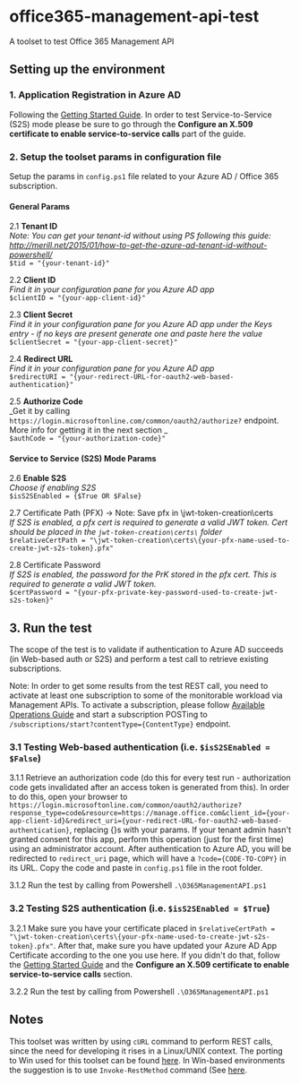 # office365-management-api-test
A toolset to test Office 365 Management API

## Setting up the environment

### 1. Application Registration in Azure AD

Following the [Getting Started Guide](https://msdn.microsoft.com/en-us/library/office/dn707383.aspx#sectionSection1 "Getting Started Guide"). In order to test Service-to-Service (S2S) mode please be sure to go through the __Configure an X.509 certificate to enable service-to-service calls__ part of the guide.

### 2. Setup the toolset params in configuration file

Setup the params in `config.ps1` file related to your Azure AD / Office 365 subscription.

#### General Params

2.1 __Tenant ID__  
_Note: You can get your tenant-id without using PS following this guide: http://merill.net/2015/01/how-to-get-the-azure-ad-tenant-id-without-powershell/_  
`$tid = "{your-tenant-id}"`  

2.2 __Client ID__  
_Find it in your configuration pane for you Azure AD app_  
`$clientID = "{your-app-client-id}"`  

2.3 __Client Secret__  
_Find it in your configuration pane for you Azure AD app under the Keys entry - if no keys are present generate one and paste here the value_  
`$clientSecret = "{your-app-client-secret}"`  

2.4 __Redirect URL__  
_Find it in your configuration pane for you Azure AD app_  
`$redirectURI = "{your-redirect-URL-for-oauth2-web-based-authentication}"`  

2.5 __Authorize Code__  
_Get it by calling `https://login.microsoftonline.com/common/oauth2/authorize?` endpoint. More info for getting it in the next section _  
`$authCode = "{your-authorization-code}"`  
  
#### Service to Service (S2S) Mode Params  
  
2.6 __Enable S2S__  
_Choose if enabling S2S_  
`$isS2SEnabled = {$True OR $False}`  

2.7 Certificate Path (PFX) -> Note: Save pfx in \jwt-token-creation\certs  
_If S2S is enabled, a pfx cert is required to generate a valid JWT token. Cert should be placed in the `jwt-token-creation\certs\` folder_  
`$relativeCertPath = "\jwt-token-creation\certs\{your-pfx-name-used-to-create-jwt-s2s-token}.pfx"`  

2.8 Certificate Password  
_If S2S is enabled, the password for the PrK stored in the pfx cert. This is required to generate a valid JWT token._  
`$certPassword = "{your-pfx-private-key-password-used-to-create-jwt-s2s-token}"`  

## 3. Run the test

The scope of the test is to validate if authentication to Azure AD succeeds (in Web-based auth or S2S) and perform a test call to retrieve existing subscriptions.

Note: In order to get some results from the test REST call, you need to activate at least one subscription to some of the monitorable workload via Management APIs. To activate a subscription, please follow [Available Operations Guide](https://msdn.microsoft.com/EN-US/library/office/mt227394.aspx#sectionSection0 "Available Operations Guide") and start a subscription POSTing to `/subscriptions/start?contentType={ContentType}` endpoint.

### 3.1 Testing Web-based authentication (i.e. `$isS2SEnabled = $False`)

3.1.1 Retrieve an authorization code (do this for every test run - authorization code gets invalidated after an access token is generated from this). In order to do this, open your browser to `https://login.microsoftonline.com/common/oauth2/authorize?response_type=code&resource=https://manage.office.com&client_id={your-app-client-id}&redirect_uri={your-redirect-URL-for-oauth2-web-based-authentication}`, replacing {}s with your params. If your tenant admin hasn't granted consent for this app, perform this operation (just for the first time) using an administrator account. After authentication to Azure AD, you will be redirected to `redirect_uri` page, which will have a `?code={CODE-TO-COPY}` in its URL. Copy the code and paste in `config.ps1` file in the root folder.

3.1.2 Run the test by calling from Powershell `.\O365ManagementAPI.ps1`

### 3.2 Testing S2S authentication (i.e. `$isS2SEnabled = $True`)

3.2.1 Make sure you have your certificate placed in `$relativeCertPath = "\jwt-token-creation\certs\{your-pfx-name-used-to-create-jwt-s2s-token}.pfx"`. After that, make sure you have updated your Azure AD App Certificate according to the one you use here. If you didn't do that, follow the [Getting Started Guide](https://msdn.microsoft.com/en-us/library/office/dn707383.aspx#sectionSection1 "Getting Started Guide") and the __Configure an X.509 certificate to enable service-to-service calls__ section.

3.2.2 Run the test by calling from Powershell `.\O365ManagementAPI.ps1`

## Notes

This toolset was written by using `cURL` command to perform REST calls, since the need for developing it rises in a Linux/UNIX context. The porting to Win used for this toolset can be found [here](http://curl.haxx.se/ "cURL Windows"). In Win-based environments the suggestion is to use `Invoke-RestMethod` command (See [here](http://blogs.technet.com/b/heyscriptingguy/archive/2013/10/21/invokerestmethod-for-the-rest-of-us.aspx "Invoke-RestMethod").